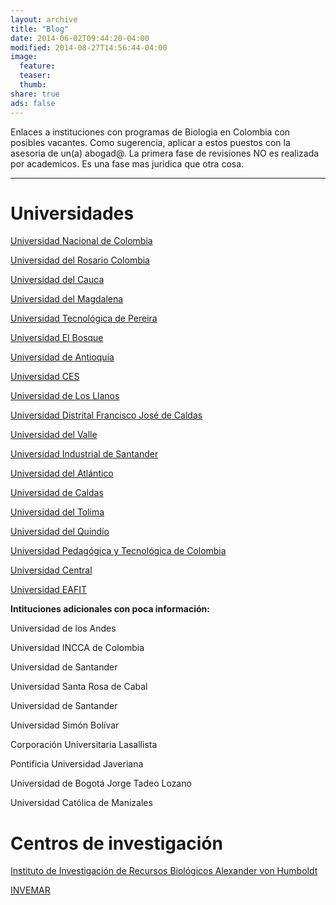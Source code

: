 ```yaml
---
layout: archive
title: "Blog"
date: 2014-06-02T09:44:20-04:00
modified: 2014-08-27T14:56:44-04:00
image:
  feature:
  teaser:
  thumb:
share: true
ads: false
---
```


Enlaces a instituciones con programas de Biologia en Colombia con posibles vacantes. Como sugerencia, aplicar a estos puestos con la asesoria de un(a) abogad@. La primera fase de revisiones NO es realizada por academicos. Es una fase mas juridica que otra cosa.

*****

# Universidades

[Universidad Nacional de Colombia](http://docentes.unal.edu.co/en/concurso-profesoral.html)

[Universidad del Rosario Colombia](https://www.urosario.edu.co/convocatoria-profesores/inicio/)	

[Universidad del Cauca](http://www.unicauca.edu.co/versionP/documentos?categoria=96&emitido=All&title=docente&body=)

[Universidad del Magdalena](http://ciudadano.unimagdalena.edu.co/index.php?option=com_remository&Itemid=131&func=select&id=105)

[Universidad Tecnológica de Pereira](https://www.utp.edu.co/contratacion/concursos/1/concurso-de-meritos)

[Universidad El Bosque](https://www.unbosque.edu.co/talento-humano/trabaje-con-nosotros)

[Universidad de Antioquia](http://www.udea.edu.co/wps/portal/udea/web/inicio/contratacion-convocatorias/convocatorias/concurso-publico-meritos/contenido/ascontenidosmenu/contpreguntasfrecuentes/!ut/p/z1/1VTLdtowEP0VWLC0JVl-dmfeb0MDAbzpkY0A9WDLkWXc9usrQtMmlIT0JFlUG-ke3bka35kxCMEShCk5sC2RjKdkr_AqtL-Mp1YLGQ04hBPoQH-MTHdq1_szxwCLe4LrNQzkm4owQBb0p63JeBY0Js2-AcLXxMNnlg9fF_8CIXxZ_haEIIxTmckdWGVcSLIv1pTUIMmfoh1P6MM55qkURJJYmaTOBx4TyQUjeQ3-DeNC5LySVWNcjUi0ZzGvrGklOWLiCSb5iSZpytb8Qf0e5AlNi9NlJui2SCXJN4LGBVWE_Jh4FrM1WK09x7A2xNOwhdeaGUWGFlEaaabrbRzbcbzYNUH_mpOq1Ozr3V3oKz-OGXyTYPl_GaK-wBCjxmirjCFyp7F0w8HydzRYnkudLi9JLY7uPm7soNt2oW-bvoe9AFkI_iL8MdSf1aE_GtgI9XpoPEDnCi5022o0ZsOWOR9BGFjnhAuzc617VVFZlOhlnOhQty3sWQ72IEIQY_Noh59G2FV2CLqhggq9EGqkd1Jm-acarMGyLPUt59s91WOe1OClkB3PVSM8ZYKVmjrn2WYam2BxYLQE85SLRP1Fbv6xV7vw2gvWG184k3d7uAWnDTzDw64T1G_t95XvdAJHyQcouGl-bg477yx_Zk4bfqz8B2f_1tJmyXw-T1xs7Q_DutdjPS2MvuMf9bHWaURuOdskjze_-hOZuTsd/dz/d5/L2dBISEvZ0FBIS9nQSEh/?urile=wcm%3Apath%3A%2FPortalUdeA%2FasPortalUdeA%2FasHomeUdeA%2FasContratacionConvocatorias%2FConvocatorias%2FConcurso%20P!c3!bablico%20de%20M!c3!a9ritos%2FContenido%2FasContenidosMenu%2FcontPreguntasFrecuentes)

[Universidad CES](https://www.ces.edu.co/trabaje-con-nosotros/)

[Universidad de Los Llanos](https://www.unillanos.edu.co/index.php/convocatorias-docentes)

[Universidad Distrital Francisco José de Caldas](https://www.udistrital.edu.co/concurso-docente-2019)	

[Universidad del Valle](https://www.univalle.edu.co/vicerrectorias/academica/convocatoria-docentes)

[Universidad Industrial de Santander](https://www.uis.edu.co/webUIS/es/concursoDocente/index.html)	

[Universidad del Atlántico](https://www.uniatlantico.edu.co/uatlantico/docencia)

[Universidad de Caldas](http://concursodocente.ucaldas.edu.co/)

[Universidad del Tolima](http://administrativos.ut.edu.co/convocatorias-academicos/convocatorias-catedraticos/convocatoria-1-semestre-a-2019/calendario.html#)

[Universidad del Quindío](http://blade1.uniquindio.edu.co/uniquindio/convocatoria/index.php)

[Universidad Pedagógica y Tecnológica de Colombia](http://www.uptc.edu.co/universidad/convocatorias/)	

[Universidad Central](https://www.ucentral.edu.co/docentes/convocatorias-facultad-ingenieria-ciencias-basicas)

[Universidad EAFIT](https://www.elempleo.com/sitios-empresariales/colombia/universidad-eafit/quieres_trabajar_nosotros.asp)	


**Intituciones adicionales con poca información:**

Universidad de los Andes	

Universidad INCCA de Colombia	

Universidad de Santander	

Universidad Santa Rosa de Cabal	

Universidad de Santander	

Universidad Simón Bolívar	

Corporación Universitaria Lasallista	

Pontificia Universidad Javeriana	

Universidad de Bogotá Jorge Tadeo Lozano

Universidad Católica de Manizales	




# Centros de investigación

[Instituto de Investigación de Recursos Biológicos Alexander von Humboldt](http://www.humboldt.org.co/es/instituto/que-hacemos/trabaja-con-nosotros)

[INVEMAR](http://www.invemar.org.co/laborales)



